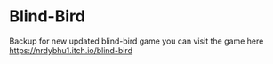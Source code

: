 # Blind-Bird
Backup for new updated blind-bird game
you can visit the game here https://nrdybhu1.itch.io/blind-bird
